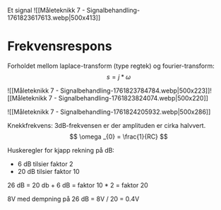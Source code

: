 Et signal 
![[Måleteknikk 7 - Signalbehandling-1761823617613.webp|500x413]]

# Frekvensrespons
Forholdet mellom laplace-transform (type regtek) og fourier-transform:
$$
s = j*\omega 
$$

![[Måleteknikk 7 - Signalbehandling-1761823784784.webp|500x223]]![[Måleteknikk 7 - Signalbehandling-1761823824074.webp|500x220]]

![[Måleteknikk 7 - Signalbehandling-1761824205932.webp|500x286]]


Knekkfrekvens:
3dB-frekvensen er der amplituden er cirka halvvert. 
$$
\omega _{0} = \frac{1}{RC}
$$


Huskeregler for kjapp rekning på dB:
- 6 dB tilsier faktor 2
- 20 dB tilsier faktor 10

26 dB = 20 db + 6 dB = faktor 10 * 2 = faktor 20

8V med dempning på 26 dB = 8V / 20 = 0.4V